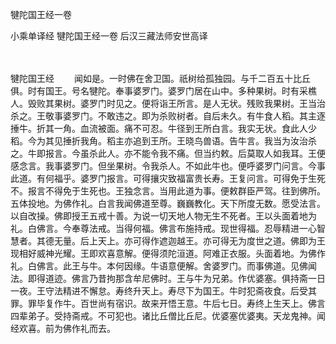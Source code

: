 犍陀国王经一卷


小乘单译经
犍陀国王经一卷
后汉三藏法师安世高译


　　

犍陀国王经
　　闻如是。一时佛在舍卫国。祇树给孤独园。与千二百五十比丘俱。时有国王。号名犍陀。奉事婆罗门。婆罗门居在山中。多种果树。时有采樵人。毁败其果树。婆罗门时见之。便将诣王所言。是人无状。残败我果树。王当治杀之。王敬事婆罗门。不敢违之。即为杀败树者。自后未久。有牛食人稻。其主逐捶牛。折其一角。血流被面。痛不可忍。牛径到王所白言。我实无状。食此人少稻。今为其见捶折我角。稻主亦追到王所。王晓鸟兽语。告牛言。我当为汝治杀之。牛即报言。今虽杀此人。亦不能令我不痛。但当约敕。后莫取人如我耳。王便感念言。我事婆罗门。但坐果树。令我杀人。不如此牛也。便呼婆罗门问言。今事此道。有何福乎。婆罗门报言。可得攘灾致福富贵长寿。王复问言。可得免于生死不。报言不得免于生死也。王独念言。当用此道为事。便敕群臣严驾。往到佛所。五体投地。为佛作礼。白言我闻佛道至尊。巍巍教化。天下所度无数。愿受法言。以自改操。佛即授王五戒十善。为说一切天地人物无生不死者。王以头面着地为礼。白佛言。今奉尊法戒。当得何福。佛言布施持戒。现世得福。忍辱精进一心智慧者。其德无量。后上天上。亦可得作遮迦越王。亦可得无为度世之道。佛即为王现相好威神光耀。王即欢喜意解。便得须陀洹道。阿难正衣服。头面着地。为佛作礼。白佛言。此王与牛。本何因缘。牛语意便解。舍婆罗门。而事佛道。见佛闻法。即得道迹。佛言乃昔拘那含牟尼佛时。王与牛为兄弟。作优婆塞。俱持斋一日一夜。王守法精进不懈怠。寿终升天上。寿尽下为国王。牛时犯斋夜食。后受其罪。罪毕复作牛。百世尚有宿识。故来开悟王意。牛后七日。寿终上生天上。佛言四辈弟子。受持斋戒。不可犯也。诸比丘僧比丘尼。优婆塞优婆夷。天龙鬼神。闻经欢喜。前为佛作礼而去。


